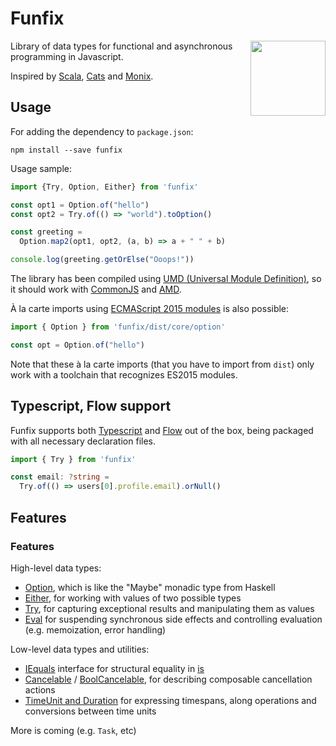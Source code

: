 # Funfix

<img src="https://funfix.org/public/logo/funfix-512.png" width="120" align="right" style="float:right; display: block; width:120px;" />

Library of data types for functional and asynchronous programming in Javascript.

Inspired by [Scala](http://www.scala-lang.org/), [Cats](http://typelevel.org/cats/)
and [Monix](https://monix.io/).

## Usage

For adding the dependency to `package.json`:

```
npm install --save funfix
```

Usage sample:

```typescript
import {Try, Option, Either} from 'funfix'

const opt1 = Option.of("hello")
const opt2 = Try.of(() => "world").toOption()

const greeting =
  Option.map2(opt1, opt2, (a, b) => a + " " + b)

console.log(greeting.getOrElse("Ooops!"))
```

The library has been compiled using
[UMD (Universal Module Definition)](https://github.com/umdjs/umd),
so it should work with [CommonJS](http://requirejs.org/docs/commonjs.html)
and [AMD](http://requirejs.org/docs/whyamd.html).

À la carte imports using
[ECMAScript 2015 modules](https://developer.mozilla.org/en/docs/Web/JavaScript/Reference/Statements/import)
is also possible:

```typescript
import { Option } from 'funfix/dist/core/option'

const opt = Option.of("hello")
```

Note that these à la carte imports (that you have to import from `dist`)
only work with a toolchain that recognizes ES2015 modules.

## Typescript, Flow support

Funfix supports both [Typescript](https://www.typescriptlang.org/)
and [Flow](https://flow.org/) out of the box, being packaged with
all necessary declaration files.

```typescript
import { Try } from 'funfix'

const email: ?string =
  Try.of(() => users[0].profile.email).orNull()
```

## Features

### Features

High-level data types:

- [Option](./classes/_core_option_.option.html),
  which is like the "Maybe" monadic type from Haskell
- [Either](./classes/_core_either_.either.html),
  for working with values of two possible types
- [Try](./classes/_core_try_.try.html),
  for capturing exceptional results and manipulating them as values
- [Eval](./classes/_effect_eval_.eval.html)
  for suspending synchronous side effects and controlling evaluation
  (e.g. memoization, error handling)

Low-level data types and utilities:

- [IEquals](./interfaces/_core_std_.iequals.html) interface
  for structural equality in [is](./modules/_core_std_.html#is)
- [Cancelable](./classes/_exec_cancelable_.cancelable.html) /
  [BoolCancelable](./classes/_exec_cancelable_.boolcancelable.html),
  for describing composable cancellation actions
- [TimeUnit and Duration](./modules/_exec_time_.html) for
  expressing timespans, along operations and conversions between time units

More is coming (e.g. `Task`, etc)
